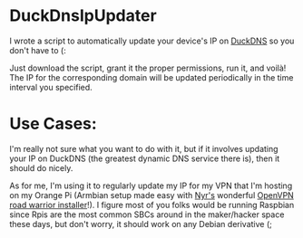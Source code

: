 # DuckDnsIpUpdater
I wrote a script to automatically update your device's IP on [DuckDNS](www.duckdns.org) so you don't have to (:

Just download the script, grant it the proper permissions, run it, and voilà! The IP for the corresponding domain will be updated periodically in the time interval you specified.



# Use Cases:
I'm really not sure what you want to do with it, but if it involves updating your IP on DuckDNS (the greatest dynamic DNS service there is), then it should do nicely.

As for me, I'm using it to regularly update my IP for my VPN that I'm hosting on my Orange Pi (Armbian setup made easy with [Nyr's](https://github.com/Nyr) wonderful [OpenVPN road warrior installer](https://github.com/Nyr/openvpn-install)!). I figure most of you folks would be running Raspbian since Rpis are the most common SBCs around in the maker/hacker space these days, but don't worry, it should work on any Debian derivative (;
